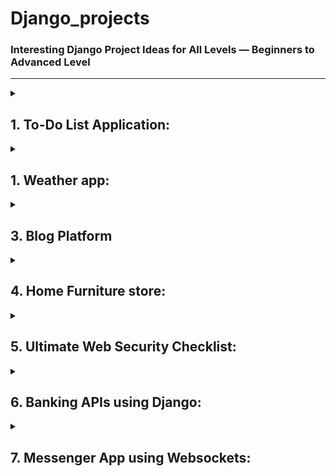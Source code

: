 # Django_projects
### Interesting Django Project Ideas for All Levels — Beginners to Advanced Level

---

<details>
<summary><h2><bold>1. To-Do List Application:</bold></h2></summary>

   Simple to-do list app where users can add, edit, and delete tasks. User email authentication allow each user to manage their own task list.

   https://github.com/user-attachments/assets/1a31712b-cb53-4a63-a1c1-38e082b7a7c2

   1. **Install Dependencies**:
   Use Pipenv to manage your environment:
      ```bash
      pipenv shell
      pipenv install
      ```
      
   2. **Configure Environment Variables**: Create a .env file in the root of your project and fill it with the following example content:
      ```
      SECRET_KEY=YOUR_SECRET_KEY
      DEBUG=True
      ALLOWED_HOSTS=localhost,127.0.0.1
      DATABASE_URL=db.sqlite3
      ```
      
   3. **Apply Migrations**: Run the following commands to apply database migrations:
      ```
      python manage.py migrate
      ```
      
   4. **Create a Superuser**: Create a superuser to access the Django admin panel:
      ```
      python manage.py createsuperuser
      ```
      
   4. **Run the Development Server**: Start the development server:
      ```
      python manage.py runserver
      ```
      
   5. You can now access the application at `http://127.0.0.1:8000/login/`
</details>

<details>
<summary><h2><bold>1. Weather app:</bold></h2></summary>

   Simple weather app

   1. **Install Dependencies**:
   Use Pipenv to manage your environment:
      ```bash
      pipenv shell
      pipenv install
      ```
      
   2. **Configure Environment Variables**: Create a .env file in the root of your project and fill it with the following example content:
      ```
      SECRET_KEY=YOUR_SECRET_KEY
      DEBUG=True
      ALLOWED_HOSTS=localhost,127.0.0.1
      DATABASE_URL=db.sqlite3
      ```
      
   3. **Apply Migrations**: Run the following commands to apply database migrations:
      ```
      python manage.py migrate
      ```
      
   4. **Create a Superuser**: Create a superuser to access the Django admin panel:
      ```
      python manage.py createsuperuser
      ```
      
   4. **Run the Development Server**: Start the development server:
      ```
      python manage.py runserver
      ```
      
   5. You can now access the application at `http://127.0.0.1:8000/`
</details>

<details>
   <summary><h2><bold>3. Blog Platform</bold></h2></summary>
   
   A basic blogging platform where users can create, edit, and delete posts. Include features like commenting, tagging, and categorization to organize posts effectively.   
   
   [Untitled Video November 7, 2024 5_35 PM.webm](https://github.com/user-attachments/assets/8b108d35-be64-479d-abad-1112bd0ecd24)

   1. **Install Dependencies**:
   Use Pipenv to manage your environment:
      ```bash
      pipenv shell
      pipenv install
      ```
      
   2. **Configure Environment Variables**: Create a .env file in the root of your project and fill it with the following example content:
      ```
      SECRET_KEY=YOUR_SECRET_KEY
      DEBUG=True
      ALLOWED_HOSTS=localhost,127.0.0.1
      DATABASE_URL=db.sqlite3
      ```
      
   3. **Apply Migrations**: Run the following commands to apply database migrations:
      ```
      python manage.py migrate
      ```
      
   4. **Create a Superuser**: Create a superuser to access the Django admin panel:
      ```
      python manage.py createsuperuser
      ```
      
   4. **Run the Development Server**: Start the development server:
      ```
      python manage.py runserver
      ```
      
   5. You can now access the application at `http://127.0.0.1:8000/account/login/`
</details>

<details>
<summary><h2><bold>4. Home Furniture store:</bold></h2></summary>

   The app allows users to browse and search for a wide variety of furniture products, view product details, and manage a shopping cart. It includes features like user authentication, order management. Admin functionality enables efficient inventory management, product listings, and order tracking.

   1. **Install Dependencies**:
   Use Pipenv to manage your environment:
      ```bash
      pipenv shell
      pipenv install
      ```
      
   2. **Configure Environment Variables**: Create a .env file in the root of your project and fill it with the following example content:
      ```
      SECRET_KEY=YOUR_SECRET_KEY
      DEBUG=True
      ALLOWED_HOSTS=localhost,127.0.0.1
      DATABASE_URL=db.sqlite3
      ```
      
   3. **Apply Migrations**: Run the following commands to apply database migrations:
      ```
      python manage.py migrate
      ```
      
   4. **Create a Superuser**: Create a superuser to access the Django admin panel:
      ```
      python manage.py createsuperuser
      ```
      
   4. **Run the Development Server**: Start the development server:
      ```
      python manage.py runserver
      ```
      
   5. You can now access the application at `http://127.0.0.1:8000/`
</details>

<details>
<summary><h2><bold>5. Ultimate Web Security Checklist:</bold></h2></summary>

   This project is a secure web application built with Django, designed with best practices for user authentication and data protection. It includes robust security features such as reCAPTCHA, two-factor authentication (2FA), and session management. Below are the key functionalities implemented.

   *Usefull links:*
   - https://bootswatch.com
   - https://getbootstrap.com/docs/5.0/customize/components/
   - https://fontawesome.com/v4/get-started/
   - https://fontawesome.com/icons
----

   1. **Install Dependencies**:
   Create Python virtual environment:
      ```bash
      python -m venv venv
      source venv/bin/activate (Linux/MacOS)
      venv\Scripts\activate (Windows)
      ----------------------------------------
      (venv) $ pip install -r requirements.txt
      ```
      
   2. **Configure Environment Variables**: Create a .env file in the root of your project and fill it with the following example content:
      ```
      SECRET_KEY=YOUR_SECRET_KEY
      DEBUG=True
      ALLOWED_HOSTS=localhost,127.0.0.1
      DATABASE_URL=db.sqlite3
   
      RECAPTCHA_PUBLIC_KEY=YOUR_RECAPTCHA_PUBLIC_KEY
      RECAPTCHA_PRIVATE_KEY=YOUR_RECAPTCHA_PRIVATE_KEY
      ```
      
  3. **Apply Migrations**: Run the following commands to apply database migrations:
      ```python
      python manage.py migrate
      ```

   4. **Create a Superuser**: Create a superuser to access the Django admin panel:
      ```python
      python manage.py createsuperuser
      ```

   4. **Run the Development Server**: Start the development server:
      ```python
      python manage.py runserver
      ```

   5. You can now access the application at `http://127.0.0.1:8000/`
</details>

<details>
<summary><h2><bold>6. Banking APIs using Django:</bold></h2></summary>

   A production-ready Banking API built with Django and modern best practices. This project implements secure and scalable features including user authentication with JWT and two-factor authentication, KYC verification, real-time transactions, multi-currency support, virtual card creation, fraud detection, and automated PDF statement generation. Leveraging Docker, Celery, Redis, RabbitMQ, PostgreSQL, and NGINX, it demonstrates robust transaction logging, rate limiting, and comprehensive error handling, making it a solid backbone for a digital banking platform.

   1. **Install Dependencies**:
   Create and Activate Python virtual environment:
      ```bash
      pipenv install
      pipenv shell
      ```

   2. **Generate `SECRET_KEY`, `ADMIN_URL`, `POSTGRES_PASSWORD`, `POSTGRES_USER` using `secrets`:
         ```python
         python -c "import secrets; print(secrets.token_urlsafe(38))"
         # '-c' allows you to execute python code directly from you command line
         # 38 - size in bytes ~ 51 chars
         # 'token_urlsafe' generate safe code without problematic symbols like '/', '+' 
         ```

   3. **Fill `.envs/.env.local` using as an example `.envs/.env.example`**
      
   5. Ensure that `setuptools` is updated
      ```python
      pip install --upgrade setuptools
      ```
</details>

<details>
<summary><h2><bold>7. Messenger App using Websockets:</bold></h2></summary>

   Messenger App using Django channels. App consist of all-auth authentication, public chatromm, private chatrooms, online trackers, profiles.

   1. **Install Dependencies**:
   Create and Activate Python virtual environment:
      ```bash
      python -m venv venv
      source venv/bin/activate (Unix)
      venv\Scripts\activate (Windows)
      ```

 2. **Configure Environment Variables**: Create a .env file in the root of your project and fill it with the following example content:
      ```
      SECRET_KEY=YOUR_SECRET_KEY
      DEBUG=True
      ALLOWED_HOSTS=localhost,127.0.0.1,*
      ```
      
  3. **Apply Migrations**: Run the following commands to apply database migrations:
      ```python
      python manage.py migrate
      ```

   4. **Create a Superuser**: Create a superuser to access the Django admin panel:
      ```python
      python manage.py createsuperuser
      ```

   4. **Run the Development Server**: Start the development server:
      ```python
      python manage.py runserver
      ```

   5. You can now access the application at `http://127.0.0.1:8000/`
</details>
